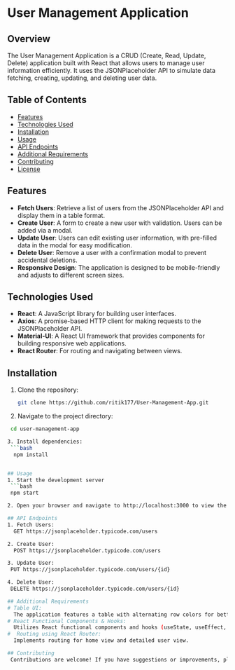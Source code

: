 # User Management Application

## Overview

The User Management Application is a CRUD (Create, Read, Update, Delete) application built with React that allows users to manage user information efficiently. It uses the JSONPlaceholder API to simulate data fetching, creating, updating, and deleting user data.

## Table of Contents

- [Features](#features)
- [Technologies Used](#technologies-used)
- [Installation](#installation)
- [Usage](#usage)
- [API Endpoints](#api-endpoints)
- [Additional Requirements](#additional-requirements)
- [Contributing](#contributing)
- [License](#license)

## Features

- **Fetch Users**: Retrieve a list of users from the JSONPlaceholder API and display them in a table format.
- **Create User**: A form to create a new user with validation. Users can be added via a modal.
- **Update User**: Users can edit existing user information, with pre-filled data in the modal for easy modification.
- **Delete User**: Remove a user with a confirmation modal to prevent accidental deletions.
- **Responsive Design**: The application is designed to be mobile-friendly and adjusts to different screen sizes.

## Technologies Used

- **React**: A JavaScript library for building user interfaces.
- **Axios**: A promise-based HTTP client for making requests to the JSONPlaceholder API.
- **Material-UI**: A React UI framework that provides components for building responsive web applications.
- **React Router**: For routing and navigating between views.

## Installation

1. Clone the repository:
   ```bash
   git clone https://github.com/ritik177/User-Management-App.git

2. Navigate to the project directory:
  ```bash
   cd user-management-app

3. Install dependencies:
   ```bash
    npm install


## Usage
1. Start the development server
   ```bash
   npm start

2. Open your browser and navigate to http://localhost:3000 to view the application.

## API Endpoints
1. Fetch Users:
    GET https://jsonplaceholder.typicode.com/users

2. Create User:
    POST https://jsonplaceholder.typicode.com/users

3. Update User:
   PUT https://jsonplaceholder.typicode.com/users/{id}

4. Delete User:
   DELETE https://jsonplaceholder.typicode.com/users/{id}

## Additional Requirements
# Table UI: 
    The application features a table with alternating row colors for better readability.
# React Functional Components & Hooks: 
    Utilizes React functional components and hooks (useState, useEffect, etc.) for state management and lifecycle methods.
#  Routing using React Router:
    Implements routing for home view and detailed user view.

## Contributing
   Contributions are welcome! If you have suggestions or improvements, please create a pull request or open an issue.
